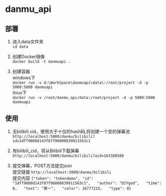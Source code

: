 # danmu_api  

## 部署

1. 进入data文件夹  
`cd data`

2. 创建Docker镜像  
`docker build -t danmuapi .`  

3. 创建容器  
windows下  
`docker run -v d:\WorkSpace\danmuapi\data\:/root/project -d -p 5000:5000 danmuapi`  
linux下  
`docker run -v /root/danmu_api/data:/root/project -d -p 5000:5000 danmuapi`  

## 使用

1. 无bilibili cid，使用大于十位的hash码,将创建一个空的弹幕池
`http://localhost:5000/danmu/bilibili?id=1dff9080d143f87f96000839911563c1`

2. 有bilibili_cid，将从Bilibili下载弹幕
`http://localhost:5000/danmu/bilibili?aid=163388508`

3. 提交弹幕，POST方法提交json  
提交链接 `http://localhost:5000/danmu/bilibili`  
提交内容
`{"token": "tokendemo",
"id": "1dff9080d143f87f96000839911563c1",  
"author": "DIYgod",  
"time": 0,  
"text": "第一",  
"color": 16777215,  
"type": 0}`  
